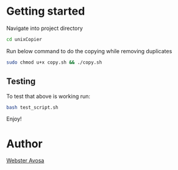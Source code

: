 # Getting started

Navigate into project directory

```sh
cd unixCopier
```

Run below command to do the copying while removing duplicates

```sh
sudo chmod u+x copy.sh && ./copy.sh
```

## Testing

To test that above is working run:

```sh
bash test_script.sh
```

Enjoy!

# Author

[Webster Avosa](https://github.com/avosa)
